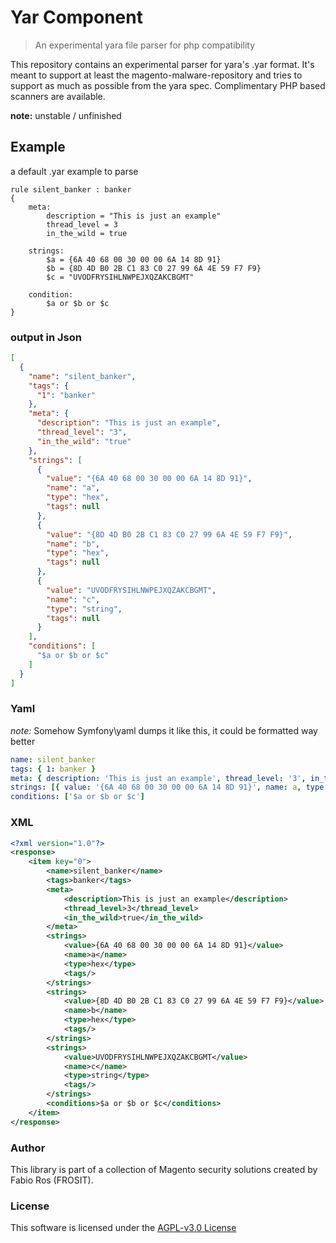 Yar Component
==============
> An experimental yara file parser for php compatibility

This repository contains an experimental parser for yara's .yar format.
It's meant to support at least the magento-malware-repository and tries to support as much as possible from the yara spec.
Complimentary PHP based scanners are available.

__note:__ unstable / unfinished

## Example

a default .yar example to parse

```
rule silent_banker : banker
{
    meta:
        description = "This is just an example"
        thread_level = 3
        in_the_wild = true

    strings:
        $a = {6A 40 68 00 30 00 00 6A 14 8D 91}
        $b = {8D 4D B0 2B C1 83 C0 27 99 6A 4E 59 F7 F9}
        $c = "UVODFRYSIHLNWPEJXQZAKCBGMT"

    condition:
        $a or $b or $c
}
```

### output in Json

```json
[
  {
    "name": "silent_banker",
    "tags": {
      "1": "banker"
    },
    "meta": {
      "description": "This is just an example",
      "thread_level": "3",
      "in_the_wild": "true"
    },
    "strings": [
      {
        "value": "{6A 40 68 00 30 00 00 6A 14 8D 91}",
        "name": "a",
        "type": "hex",
        "tags": null
      },
      {
        "value": "{8D 4D B0 2B C1 83 C0 27 99 6A 4E 59 F7 F9}",
        "name": "b",
        "type": "hex",
        "tags": null
      },
      {
        "value": "UVODFRYSIHLNWPEJXQZAKCBGMT",
        "name": "c",
        "type": "string",
        "tags": null
      }
    ],
    "conditions": [
      "$a or $b or $c"
    ]
  }
]
```

### Yaml

_note:_ Somehow Symfony\yaml dumps it like this, it could be formatted way better


```yaml
name: silent_banker
tags: { 1: banker }
meta: { description: 'This is just an example', thread_level: '3', in_the_wild: 'true' }
strings: [{ value: '{6A 40 68 00 30 00 00 6A 14 8D 91}', name: a, type: hex, tags: null }, { value: '{8D 4D B0 2B C1 83 C0 27 99 6A 4E 59 F7 F9}', name: b, type: hex, tags: null }, { value: UVODFRYSIHLNWPEJXQZAKCBGMT, name: c, type: string, tags: null }]
conditions: ['$a or $b or $c']
```

### XML

```xml
<?xml version="1.0"?>
<response>
    <item key="0">
        <name>silent_banker</name>
        <tags>banker</tags>
        <meta>
            <description>This is just an example</description>
            <thread_level>3</thread_level>
            <in_the_wild>true</in_the_wild>
        </meta>
        <strings>
            <value>{6A 40 68 00 30 00 00 6A 14 8D 91}</value>
            <name>a</name>
            <type>hex</type>
            <tags/>
        </strings>
        <strings>
            <value>{8D 4D B0 2B C1 83 C0 27 99 6A 4E 59 F7 F9}</value>
            <name>b</name>
            <type>hex</type>
            <tags/>
        </strings>
        <strings>
            <value>UVODFRYSIHLNWPEJXQZAKCBGMT</value>
            <name>c</name>
            <type>string</type>
            <tags/>
        </strings>
        <conditions>$a or $b or $c</conditions>
    </item>
</response>

```

### Author

This library is part of a collection of Magento security solutions created by Fabio Ros (FROSIT).

### License

This software is licensed under the [AGPL-v3.0 License](http://www.gnu.org/licenses/agpl-3.0.html)
